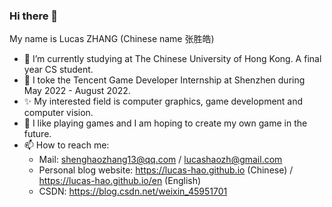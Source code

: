 ### Hi there 👋
My name is Lucas ZHANG (Chinese name 张胜皓)
- 🔭 I’m currently studying at The Chinese University of Hong Kong. A final year CS student.
- 🌱 I toke the Tencent Game Developer Internship at Shenzhen during May 2022 - August 2022.
- ✨ My interested field is computer graphics, game development and computer vision.
- 💬 I like playing games and I am hoping to create my own game in the future.
- 📫 How to reach me:
  - Mail: shenghaozhang13@qq.com / lucashaozh@gmail.com
  - Personal blog website: https://lucas-hao.github.io (Chinese) / https://lucas-hao.github.io/en (English)
  - CSDN: https://blog.csdn.net/weixin_45951701

<!--
**Lucas-hao/Lucas-hao** is a ✨ _special_ ✨ repository because its `README.md` (this file) appears on your GitHub profile.

Here are some ideas to get you started:

- 🔭 I’m currently working on The Chinese University of Hong Kong.
- 🌱 I’m currently learning Programming.
- 👯 I’m looking to collaborate on ...
- 🤔 I’m looking for help with ...
- 💬 Ask me about ...
- 📫 How to reach me: Mail: shenghaozhang13@qq.com Website: https://lucas-hao.github.io/
- 😄 Pronouns: ...
- ⚡ Fun fact: ...
-->
